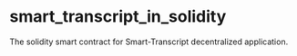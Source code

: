 # smart_transcript_in_solidity
The solidity smart contract for Smart-Transcript decentralized application.
